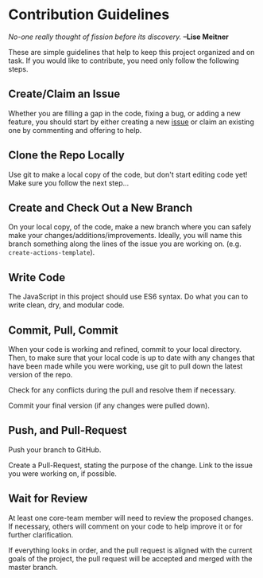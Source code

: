 # Contribution Guidelines

*No-one really thought of fission before its discovery.* **–Lise Meitner**

These are simple guidelines that help to keep this project organized and on task. If you would like to contribute, you need only follow the following steps.

## Create/Claim an Issue

Whether you are filling a gap in the code, fixing a bug, or adding a new feature, you should start by either creating a new [issue](https://github.com/dallashall/react-redux-generator/issues) or claim an existing one by commenting and offering to help.

## Clone the Repo Locally

Use git to make a local copy of the code, but don't start editing code yet! Make sure you follow the next step...

## Create and Check Out a New Branch

On your local copy, of the code, make a new branch where you can safely make your changes/additions/improvements. Ideally, you will name this branch something along the lines of the issue you are working on. (e.g. `create-actions-template`).

## Write Code

The JavaScript in this project should use ES6 syntax. Do what you can to write clean, dry, and modular code.

## Commit, Pull, Commit

When your code is working and refined, commit to your local directory. Then, to make sure that your local code is up to date with any changes that have been made while you were working, use git to pull down the latest version of the repo.

Check for any conflicts during the pull and resolve them if necessary.

Commit your final version (if any changes were pulled down).

## Push, and Pull-Request

Push your branch to GitHub.

Create a Pull-Request, stating the purpose of the change. Link to the issue you were working on, if possible.

## Wait for Review

At least one core-team member will need to review the proposed changes. If necessary, others will comment on your code to help improve it or for further clarification.

If everything looks in order, and the pull request is aligned with the current goals of the project, the pull request will be accepted and merged with the master branch.
